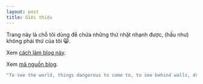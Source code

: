 ```yaml
---
layout: post
title: Giới thiệu
---
```


Trang này là chỗ tôi dùng để chứa những thứ nhặt nhạnh được, (hầu như) không phải thứ của tôi :smile_cat:.

Xem [cách làm blog này](../r-markdown-kramdown-jekyll/).

Xem [mã nguồn blog](http://github.com/vomanhtai/blog).


```r
"To see the world, things dangerous to come to, to see behind walls, draw closer, to find each other, and to feel. That is the purpose of life."
```
